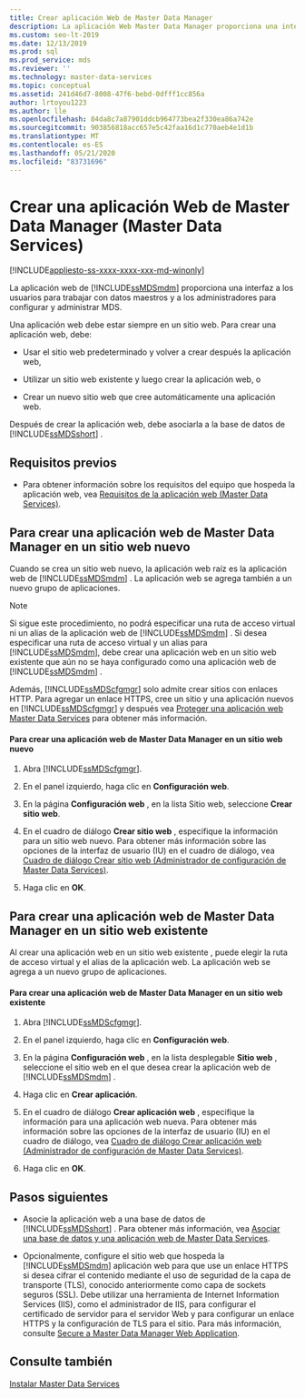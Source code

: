 ```yaml
---
title: Crear aplicación Web de Master Data Manager
description: La aplicación Web Master Data Manager proporciona una interfaz para que los usuarios trabajen con datos maestros y para que los administradores configuren y administren MDS.
ms.custom: seo-lt-2019
ms.date: 12/13/2019
ms.prod: sql
ms.prod_service: mds
ms.reviewer: ''
ms.technology: master-data-services
ms.topic: conceptual
ms.assetid: 241d46d7-8008-47f6-bebd-0dfff1cc856a
author: lrtoyou1223
ms.author: lle
ms.openlocfilehash: 84da8c7a87901ddcb964773bea2f330ea86a742e
ms.sourcegitcommit: 903856818acc657e5c42faa16d1c770aeb4e1d1b
ms.translationtype: MT
ms.contentlocale: es-ES
ms.lasthandoff: 05/21/2020
ms.locfileid: "83731696"
---
```

# <a name="create-a-master-data-manager-web-application-master-data-services"></a>Crear una aplicación Web de Master Data Manager (Master Data Services)

[!INCLUDE[appliesto-ss-xxxx-xxxx-xxx-md-winonly](../../includes/appliesto-ss-xxxx-xxxx-xxx-md-winonly.md)]

  La aplicación web de [!INCLUDE[ssMDSmdm](../../includes/ssmdsmdm-md.md)] proporciona una interfaz a los usuarios para trabajar con datos maestros y a los administradores para configurar y administrar MDS.  
  
 Una aplicación web debe estar siempre en un sitio web. Para crear una aplicación web, debe:  
  
-   Usar el sitio web predeterminado y volver a crear después la aplicación web,  
  
-   Utilizar un sitio web existente y luego crear la aplicación web, o  
  
-   Crear un nuevo sitio web que cree automáticamente una aplicación web.  
  
 Después de crear la aplicación web, debe asociarla a la base de datos de [!INCLUDE[ssMDSshort](../../includes/ssmdsshort-md.md)] .  
  
## <a name="prerequisites"></a>Requisitos previos  
  
-   Para obtener información sobre los requisitos del equipo que hospeda la aplicación web, vea [Requisitos de la aplicación web &#40;Master Data Services&#41;](../../master-data-services/install-windows/web-application-requirements-master-data-services.md).  
  
## <a name="to-create-a-master-data-manager-web-application-in-a-new-website"></a>Para crear una aplicación web de Master Data Manager en un sitio web nuevo  
 Cuando se crea un sitio web nuevo, la aplicación web raíz es la aplicación web de [!INCLUDE[ssMDSmdm](../../includes/ssmdsmdm-md.md)] . La aplicación web se agrega también a un nuevo grupo de aplicaciones.  
  
> [!NOTE]  
>  Si sigue este procedimiento, no podrá especificar una ruta de acceso virtual ni un alias de la aplicación web de [!INCLUDE[ssMDSmdm](../../includes/ssmdsmdm-md.md)] . Si desea especificar una ruta de acceso virtual y un alias para [!INCLUDE[ssMDSmdm](../../includes/ssmdsmdm-md.md)], debe crear una aplicación web en un sitio web existente que aún no se haya configurado como una aplicación web de [!INCLUDE[ssMDSmdm](../../includes/ssmdsmdm-md.md)] .  
  
 Además, [!INCLUDE[ssMDScfgmgr](../../includes/ssmdscfgmgr-md.md)] solo admite crear sitios con enlaces HTTP. Para agregar un enlace HTTPS, cree un sitio y una aplicación nuevos en [!INCLUDE[ssMDScfgmgr](../../includes/ssmdscfgmgr-md.md)] y después vea [Proteger una aplicación web Master Data Services](../../master-data-services/install-windows/secure-a-master-data-manager-web-application.md) para obtener más información.  
  
#### <a name="to-create-a-master-data-manager-web-application-in-a-new-website"></a>Para crear una aplicación web de Master Data Manager en un sitio web nuevo  
  
1.  Abra [!INCLUDE[ssMDScfgmgr](../../includes/ssmdscfgmgr-md.md)].  
  
2.  En el panel izquierdo, haga clic en **Configuración web**.  
  
3.  En la página **Configuración web** , en la lista Sitio web, seleccione **Crear sitio web**.  
  
4.  En el cuadro de diálogo **Crear sitio web** , especifique la información para un sitio web nuevo. Para obtener más información sobre las opciones de la interfaz de usuario (IU) en el cuadro de diálogo, vea [Cuadro de diálogo Crear sitio web &#40;Administrador de configuración de Master Data Services&#41;](../../master-data-services/create-website-dialog-box-master-data-services-configuration-manager.md).  
  
5.  Haga clic en **OK**.  
  
## <a name="to-create-a-master-data-manager-web-application-in-an-existing-website"></a>Para crear una aplicación web de Master Data Manager en un sitio web existente  
 Al crear una aplicación web en un sitio web existente , puede elegir la ruta de acceso virtual y el alias de la aplicación web. La aplicación web se agrega a un nuevo grupo de aplicaciones.  
  
#### <a name="to-create-a-master-data-manager-web-application-in-an-existing-website"></a>Para crear una aplicación web de Master Data Manager en un sitio web existente  
  
1.  Abra [!INCLUDE[ssMDScfgmgr](../../includes/ssmdscfgmgr-md.md)].  
  
2.  En el panel izquierdo, haga clic en **Configuración web**.  
  
3.  En la página **Configuración web** , en la lista desplegable **Sitio web** , seleccione el sitio web en el que desea crear la aplicación web de [!INCLUDE[ssMDSmdm](../../includes/ssmdsmdm-md.md)] .  
  
4.  Haga clic en **Crear aplicación**.  
  
5.  En el cuadro de diálogo **Crear aplicación web** , especifique la información para una aplicación web nueva. Para obtener más información sobre las opciones de la interfaz de usuario (IU) en el cuadro de diálogo, vea [Cuadro de diálogo Crear aplicación web &#40;Administrador de configuración de Master Data Services&#41;](../../master-data-services/create-web-application-dialog-box-master-data-services-configuration-manager.md).  
  
6.  Haga clic en **OK**.  
  
## <a name="next-steps"></a>Pasos siguientes  
  
-   Asocie la aplicación web a una base de datos de [!INCLUDE[ssMDSshort](../../includes/ssmdsshort-md.md)] . Para obtener más información, vea [Asociar una base de datos y una aplicación web de Master Data Services](../../master-data-services/install-windows/associate-a-master-data-services-database-and-web-application.md).  
  
-   Opcionalmente, configure el sitio web que hospeda la [!INCLUDE[ssMDSmdm](../../includes/ssmdsmdm-md.md)] aplicación web para que use un enlace HTTPS si desea cifrar el contenido mediante el uso de seguridad de la capa de transporte (TLS), conocido anteriormente como capa de sockets seguros (SSL). Debe utilizar una herramienta de Internet Information Services (IIS), como el administrador de IIS, para configurar el certificado de servidor para el servidor Web y para configurar un enlace HTTPS y la configuración de TLS para el sitio. Para más información, consulte [Secure a Master Data Manager Web Application](../../master-data-services/install-windows/secure-a-master-data-manager-web-application.md).  
  
## <a name="see-also"></a>Consulte también  
 [Instalar Master Data Services](../../master-data-services/install-windows/install-master-data-services.md)  
  
  
